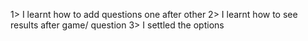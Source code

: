1> I learnt how to add questions one after other
2> I learnt how to see results after game/ question
3> I settled the options 
